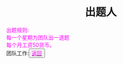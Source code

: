 <html>
	<head>
		<title>chutiren</title>
		<style type="text/css">
		<!--
			.purple{color:#FF00FF}
		-->
      		</style>
	</head>
	<body>
		<h1><center>出题人</center></h1>
    <div>
      <span class="purple">
        出题规则:<br>
        每一个星期为团队出一道题<br>
        每个月工资50货币。<br>
      </span>
    </div>
	</body>
	<div>团队工作:<button title="back"><a href="https://zhouningyuan1234.github.io/yyy-Team-work/"><span class="purple">返回</span></a></button></div>
</html>
